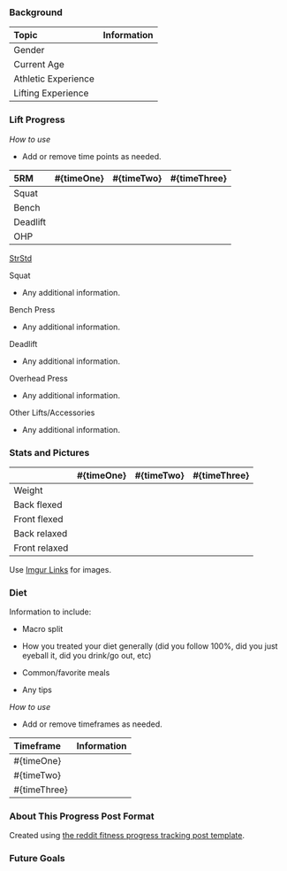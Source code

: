 ### Background

|Topic              |Information|
|:------------------|:----------|
|Gender             |           |
|Current Age        |           |
|Athletic Experience|           |
|Lifting Experience |           |

### Lift Progress

*How to use*

- Add or remove time points as needed.

|5RM      |#{timeOne}|#{timeTwo}|#{timeThree}|
|:--------|:--------:|:--------:|:----------:|
|Squat    |          |          |            |
|Bench    |          |          |            |
|Deadlift |          |          |            |
|OHP      |          |          |            |

[StrStd]()

Squat
 * Any additional information.

Bench Press
 * Any additional information.

Deadlift
 * Any additional information.

Overhead Press
 * Any additional information.

Other Lifts/Accessories
 * Any additional information.

### Stats and Pictures

|              |#{timeOne}|#{timeTwo}|#{timeThree}|
|:-------------|---------:|---------:|-----------:|
|Weight        |          |          |            |
|Back flexed   |          |          |            |
|Front flexed  |          |          |            |
|Back relaxed  |          |          |            |
|Front relaxed |          |          |            |

Use [Imgur Links](http://imgur.com/%) for images.

### Diet

Information to include:

 * Macro split

 * How you treated your diet generally (did you follow 100%, did you just eyeball it, did you drink/go out, etc)

 * Common/favorite meals

 * Any tips

*How to use*

 - Add or remove timeframes as needed.

|Timeframe   |Information|
|:-----------|:----------|
|#{timeOne}  |           |
|#{timeTwo}  |           |
|#{timeThree}|           |


### About This Progress Post Format

Created using [the reddit fitness progress tracking post template]().

### Future Goals


